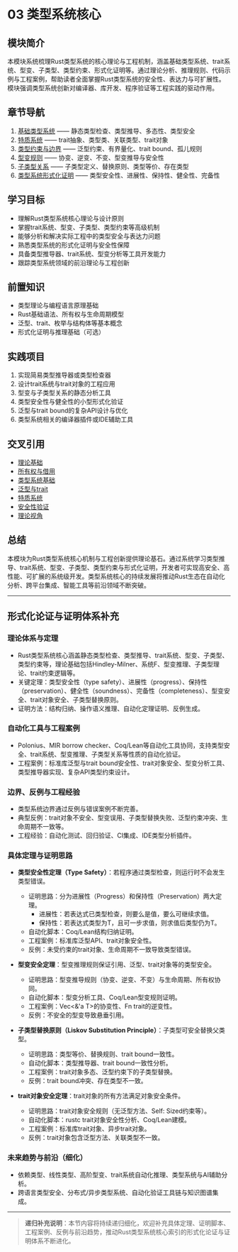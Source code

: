 # 03 类型系统核心

## 模块简介

本模块系统梳理Rust类型系统的核心理论与工程机制，涵盖基础类型系统、trait系统、型变、子类型、类型约束、形式化证明等。通过理论分析、推理规则、代码示例与工程案例，帮助读者全面掌握Rust类型系统的安全性、表达力与可扩展性。模块强调类型系统创新对编译器、库开发、程序验证等工程实践的驱动作用。

## 章节导航

1. [基础类型系统](./01_basic_type_system.md) —— 静态类型检查、类型推导、多态性、类型安全
2. [特质系统](./02_trait_system.md) —— trait抽象、类型类、关联类型、trait对象
3. [类型约束与边界](./03_type_constraints.md) —— 泛型约束、有界量化、trait bound、孤儿规则
4. [型变规则](./04_variance.md) —— 协变、逆变、不变、型变推导与安全性
5. [子类型关系](./05_subtyping.md) —— 子类型定义、替换原则、类型等价、存在类型
6. [类型系统形式化证明](./06_type_system_formal_proofs.md) —— 类型安全性、进展性、保持性、健全性、完备性

## 学习目标

- 理解Rust类型系统核心理论与设计原则
- 掌握trait系统、型变、子类型、类型约束等高级机制
- 能够分析和解决实际工程中的类型安全与表达力问题
- 熟悉类型系统的形式化证明与安全性保障
- 具备类型推导器、trait系统、型变分析等工具开发能力
- 跟踪类型系统领域的前沿理论与工程创新

## 前置知识

- 类型理论与编程语言原理基础
- Rust基础语法、所有权与生命周期模型
- 泛型、trait、枚举与结构体等基本概念
- 形式化证明与推理基础（可选）

## 实践项目

1. 实现简易类型推导器或类型检查器
2. 设计trait系统与trait对象的工程应用
3. 型变与子类型关系的静态分析工具
4. 类型安全性与健全性的小型形式化验证
5. 泛型与trait bound的复杂API设计与优化
6. 类型系统相关的编译器插件或IDE辅助工具

## 交叉引用

- [理论基础](../01_theory_foundations/)
- [所有权与借用](../01_ownership_borrowing/)
- [类型系统基础](../02_type_system/)
- [泛型与trait](../04_generics/)
- [特质系统](../12_traits/)
- [安全性验证](../23_security_verification/)
- [理论视角](../20_theoretical_perspectives/)

## 总结

本模块为Rust类型系统核心机制与工程创新提供理论基石。通过系统学习类型推导、trait系统、型变、子类型、类型约束与形式化证明，开发者可实现高安全、高性能、可扩展的系统级开发。类型系统核心的持续发展将推动Rust生态在自动化分析、跨平台集成、智能工具等前沿领域不断突破。

---

## 形式化论证与证明体系补充

### 理论体系与定理

- Rust类型系统核心涵盖静态类型检查、类型推导、trait系统、型变、子类型、类型约束等，理论基础包括Hindley-Milner、系统F、型变推理、子类型理论、trait约束逻辑等。
- 关键定理：类型安全性（type safety）、进展性（progress）、保持性（preservation）、健全性（soundness）、完备性（completeness）、型变安全、trait对象安全、子类型替换原则。
- 证明方法：结构归纳、操作语义推理、自动化定理证明、反例生成。

### 自动化工具与工程案例

- Polonius、MIR borrow checker、Coq/Lean等自动化工具协同，支持类型安全、trait系统、型变推理、子类型关系等性质的自动化验证。
- 工程案例：标准库泛型与trait bound安全性、trait对象安全、型变分析工具、类型推导器实现、复杂API类型约束设计。

### 边界、反例与工程经验

- 类型系统边界通过反例与错误案例不断完善。
- 典型反例：trait对象不安全、型变误用、子类型替换失败、泛型约束冲突、生命周期不一致等。
- 工程经验：自动化测试、回归验证、CI集成、IDE类型分析插件。

### 具体定理与证明思路

- **类型安全性定理（Type Safety）**：若程序通过类型检查，则运行时不会发生类型错误。
  - 证明思路：分为进展性（Progress）和保持性（Preservation）两大定理。
    - 进展性：若表达式已类型检查，则要么是值，要么可继续求值。
    - 保持性：若表达式类型为T，且可一步求值，则求值后类型仍为T。
  - 自动化脚本：Coq/Lean结构归纳证明。
  - 工程案例：标准库泛型API、trait对象安全性。
  - 反例：未受约束的trait对象、生命周期不一致导致类型错误。

- **型变安全定理**：型变推理规则保证引用、泛型、trait对象等的类型安全。
  - 证明思路：型变推导规则（协变、逆变、不变）与生命周期、所有权协同。
  - 自动化脚本：型变分析工具、Coq/Lean型变规则证明。
  - 工程案例：Vec<&'a T>的协变性、Fn trait的逆变性。
  - 反例：不安全的型变导致悬垂引用。

- **子类型替换原则（Liskov Substitution Principle）**：子类型可安全替换父类型。
  - 证明思路：类型等价、替换规则、trait bound一致性。
  - 自动化脚本：类型推导器、trait bound一致性分析。
  - 工程案例：trait对象多态、泛型约束下的子类型替换。
  - 反例：trait bound冲突、存在类型不一致。

- **trait对象安全定理**：trait对象的所有方法满足对象安全条件。
  - 证明思路：trait对象安全规则（无泛型方法、Self: Sized约束等）。
  - 自动化脚本：rustc trait对象安全性分析、Coq/Lean建模。
  - 工程案例：标准库trait对象、异步trait对象。
  - 反例：trait对象包含泛型方法、关联类型不一致。

### 未来趋势与前沿（细化）

- 依赖类型、线性类型、高阶型变、trait系统自动化推理、类型系统与AI辅助分析。
- 跨语言类型安全、分布式/异步类型系统、自动化验证工具链与知识图谱集成。

---

> **递归补充说明**：本节内容将持续递归细化，欢迎补充具体定理、证明脚本、工程案例、反例与前沿趋势，推动Rust类型系统核心索引的形式化论证与证明体系不断进化。
